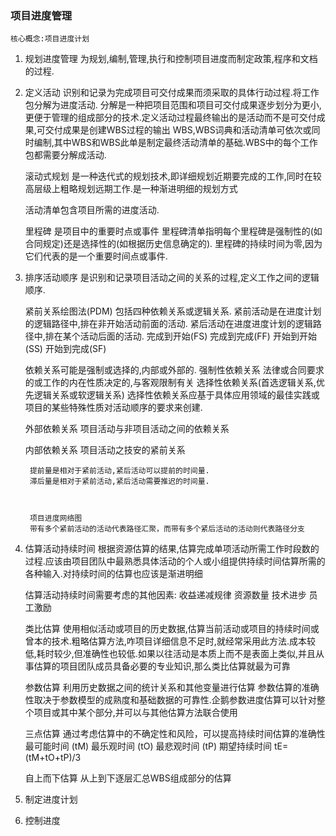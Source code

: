 ### 项目进度管理
	核心概念:项目进度计划

1. 规划进度管理
   为规划,编制,管理,执行和控制项目进度而制定政策,程序和文档的过程.
2. 定义活动
   识别和记录为完成项目可交付成果而须采取的具体行动过程.将工作包分解为进度活动.
	 分解是一种把项目范围和项目可交付成果逐步划分为更小,更便于管理的组成部分的技术.定义活动过程最终输出的是活动而不是可交付成果,可交付成果是创建WBS过程的输出
	 WBS,WBS词典和活动清单可依次或同时编制,其中WBS和WBS此单是制定最终活动清单的基础.WBS中的每个工作包都需要分解成活动.

	 滚动式规划
	 是一种迭代式的规划技术,即详细规划近期要完成的工作,同时在较高层级上粗略规划远期工作.是一种渐进明细的规划方式

	 活动清单包含项目所需的进度活动.
	 
	 里程碑
	 是项目中的重要时点或事件
	 里程碑清单指明每个里程碑是强制性的(如合同规定)还是选择性的(如根据历史信息确定的). 里程碑的持续时间为零,因为它们代表的是一个重要时间点或事件.


3. 排序活动顺序
   是识别和记录项目活动之间的关系的过程,定义工作之间的逻辑顺序.

	 紧前关系绘图法(PDM)
	 包括四种依赖关系或逻辑关系.
	 紧前活动是在进度计划的逻辑路径中,排在非开始活动前面的活动.
	 紧后活动在进度进度计划的逻辑路径中,排在某个活动后面的活动.
	 完成到开始(FS)
	 完成到完成(FF)
	 开始到开始(SS)
	 开始到完成(SF)

	 依赖关系可能是强制或选择的,内部或外部的.
	 强制性依赖关系
	 		法律或合同要求的或工作的内在性质决定的,与客观限制有关
	 选择性依赖关系(首选逻辑关系,优先逻辑关系或软逻辑关系)
			选择性依赖关系应基于具体应用领域的最佳实践或项目的某些特殊性质对活动顺序的要求来创建.

	 外部依赖关系
	 		项目活动与非项目活动之间的依赖关系

	 内部依赖关系
	 		项目活动之技安的紧前关系



		提前量是相对于紧前活动,紧后活动可以提前的时间量.
		滞后量是相对于紧前活动,紧后活动需要推迟的时间量.



		项目进度网络图
		带有多个紧前活动的活动代表路径汇聚，而带有多个紧后活动的活动则代表路径分支

4. 估算活动持续时间
   根据资源估算的结果,估算完成单项活动所需工作时段数的过程.应该由项目团队中最熟悉具体活动的个人或小组提供持续时间估算所需的各种输入.对持续时间的估算也应该是渐进明细
	 
	 估算活动持续时间需要考虑的其他因素:
	 收益递减规律
	 资源数量
	 技术进步
	 员工激励

	 类比估算
	 使用相似活动或项目的历史数据,估算当前活动或项目的持续时间或曾本的技术.粗略估算方法,咋项目详细信息不足时,就经常采用此方法.成本较低,耗时较少,但准确性也较低.如果以往活动是本质上而不是表面上类似,并且从事估算的项目团队成员具备必要的专业知识,那么类比估算就最为可靠

	 参数估算
	 利用历史数据之间的统计关系和其他变量进行估算
	 参数估算的准确性取决于参数模型的成熟度和基础数据的可靠性.企鹅参数进度估算可以针对整个项目或其中某个部分,并可以与其他估算方法联合使用

	 三点估算
	 通过考虑估算中的不确定性和风险，可以提高持续时间估算的准确性
	 最可能时间 (tM)
	 最乐观时间 (tO)
	 最悲观时间 (tP)
	 期望持续时间 tE= (tM+tO+tP)/3

	 自上而下估算
	 从上到下逐层汇总WBS组成部分的估算

5. 制定进度计划
6. 控制进度
